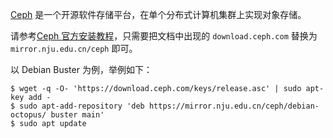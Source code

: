 [Ceph](https://ceph.io/) 是一个开源软件存储平台，在单个分布式计算机集群上实现对象存储。


请参考[Ceph 官方安装教程](https://docs.ceph.com/en/latest/install/get-packages/)，只需要把文档中出现的 `download.ceph.com` 替换为 `mirror.nju.edu.cn/ceph` 即可。

以 Debian Buster 为例，举例如下：

```shell
$ wget -q -O- 'https://download.ceph.com/keys/release.asc' | sudo apt-key add -
$ sudo apt-add-repository 'deb https://mirror.nju.edu.cn/ceph/debian-octopus/ buster main'
$ sudo apt update
```